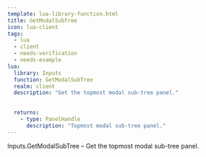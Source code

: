 ```yaml
---
template: lua-library-function.html
title: GetModalSubTree
icon: lua-client
tags:
  - lua
  - client
  - needs-verification
  - needs-example
lua:
  library: Inputs
  function: GetModalSubTree
  realm: client
  description: "Get the topmost modal sub-tree panel."
  
  
  returns:
    - type: PanelHandle
      description: "Topmost modal sub-tree panel."
---
```


<div class="lua__search__keywords">
Inputs.GetModalSubTree &#x2013; Get the topmost modal sub-tree panel.
</div>

